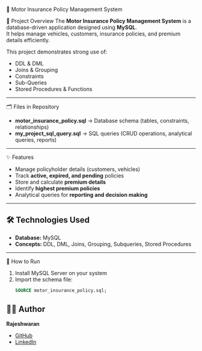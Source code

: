 🚗 Motor Insurance Policy Management System

📌 Project Overview
The **Motor Insurance Policy Management System** is a database-driven application designed using **MySQL**.  
It helps manage vehicles, customers, insurance policies, and premium details efficiently.  

This project demonstrates strong use of:  
- DDL & DML  
- Joins & Grouping  
- Constraints  
- Sub-Queries  
- Stored Procedures & Functions  

---

🗂️ Files in Repository
- **motor_insurance_policy.sql** → Database schema (tables, constraints, relationships)  
- **my_project_sql_query.sql** → SQL queries (CRUD operations, analytical queries, reports)  

---

✨ Features
- Manage policyholder details (customers, vehicles)  
- Track **active, expired, and pending** policies  
- Store and calculate **premium details**  
- Identify **highest premium policies**  
- Analytical queries for **reporting and decision making**  

---

## 🛠️ Technologies Used
- **Database:** MySQL  
- **Concepts:** DDL, DML, Joins, Grouping, Subqueries, Stored Procedures  

---

🚀 How to Run
1. Install MySQL Server on your system  
2. Import the schema file:  
   ```sql
   SOURCE motor_insurance_policy.sql;


## 👨‍💻 Author
**Rajeshwaran**  
- [GitHub](https://github.com/Rajesh1882)  
- [LinkedIn](https://www.linkedin.com/in/rajeshwaran-k01/)  

